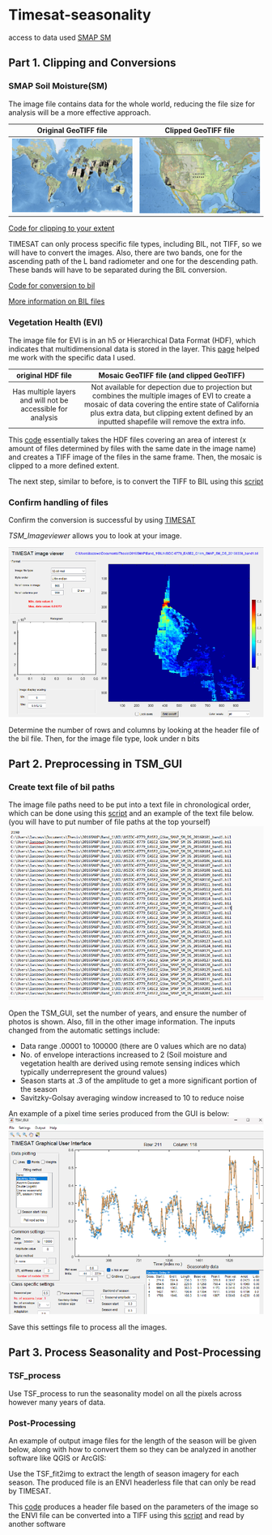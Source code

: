 # Timesat-seasonality

access to data used
[SMAP SM](https://nsidc.org/data/nsidc-0779/versions/1)

## Part 1. Clipping and Conversions
### SMAP Soil Moisture(SM)
The image file contains data for the whole world, reducing the file size for analysis will be a more effective approach.

Original GeoTIFF file           |  Clipped GeoTIFF file
:-------------------------:|:-------------------------:
![](images/OriginalTIFSMAP.png)  |  ![](images/clippedtifCA.png)

[Code for clipping to your extent](src-code/cliptif.py)

TIMESAT can only process specific file types, including BIL, not TIFF, so we will have to convert the images. 
Also, there are two bands, one for the ascending path of the L band radiometer and one for the descending path.
These bands will have to be separated during the BIL conversion. 

[Code for conversion to bil](src-code/TifToBILSMAP.py)

[More information on BIL files](https://desktop.arcgis.com/en/arcmap/latest/manage-data/raster-and-images/bil-bip-and-bsq-raster-files.htm)

### Vegetation Health (EVI)
The image file for EVI is in an h5 or Hierarchical Data Format (HDF), which indicates that multidimensional data is stored in the layer. 
This [page](https://lpdaac.usgs.gov/resources/e-learning/working-daily-nasa-viirs-surface-reflectance-data/) helped me work with the specific data I used.

original HDF file           |  Mosaic GeoTIFF file (and clipped GeoTIFF)
:-------------------------:|:-------------------------:
Has multiple layers and will not be accessible for analysis|  Not available for depection due to projection but combines the multiple images of EVI to create a mosaic of data covering the entire state of California plus extra data, but clipping extent defined by an inputted shapefile will remove the extra info.

This [code](src-code/h5toMosaic.py) essentially takes the HDF files covering an area of interest (x amount of files determined by files with the same date in the image name) and creates a TIFF image of the files in the same frame. Then, the mosaic is clipped to a more defined extent. 

The next step, similar to before, is to convert the TIFF to BIL using this [script](src-code/TIFtoBILEVI.py)


### Confirm handling of files
Confirm the conversion is successful by using [TIMESAT](https://web.nateko.lu.se/timesat/timesat.asp)

 *TSM_Imageviewer* allows you to look at your image.

![](images/BILTSMimageViewSMAP.png)

Determine the number of rows and columns by looking at the header file of the bil file.
Then, for the image file type, look under n bits

## Part 2. Preprocessing in TSM_GUI

### Create text file of bil paths 

The image file paths need to be put into a text file in chronological order, which can be done using this [script](src-code/BILpaths.py) and an example of the text file below. (you will have to put number of file paths at the top yourself)
![](images/filepaths.png)

Open the TSM_GUI, set the number of years, and ensure the number of photos is shown. Also, fill in the other image information. 
The inputs changed from the automatic settings include: 
- Data range .00001 to 100000 (there are 0 values which are no data)
- No. of envelope interactions increased to 2 (Soil moisture and vegetation health are derived using remote sensing indices which typically underrepresent the ground values)
- Season starts at .3 of the amplitude to get a more significant portion of the season
- Savitzky-Golsay averaging window increased to 10 to reduce noise

An example of a pixel time series produced from the GUI is below:
![](images/TSMGUI.png)

Save this settings file to process all the images. 

## Part 3. Process Seasonality and Post-Processing

### TSF_process

Use TSF_process to run the seasonality model on all the pixels across however many years of data.

### Post-Processing 

An example of output image files for the length of the season will be given below, along with how to convert them so they can be analyzed in another software like QGIS or ArcGIS:

Use the TSF_fit2img to extract the length of season imagery for each season. The produced file is an ENVI headerless file that can only be read by TIMESAT.

This [code](src-code/CreateHDR.py) produces a header file based on the parameters of the image so the ENVI file can be converted into a TIFF using this [script](src-code/envitotif.py) and read by another software






